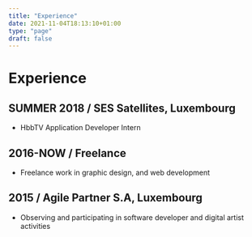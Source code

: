 ```yaml
---
title: "Experience"
date: 2021-11-04T18:13:10+01:00
type: "page"
draft: false
---
```


# Experience

## SUMMER 2018 / SES Satellites, Luxembourg
- HbbTV Application Developer Intern

## 2016-NOW / Freelance
- Freelance work in graphic design, and web development

## 2015 / Agile Partner S.A, Luxembourg
- Observing and participating in software developer and digital artist activities